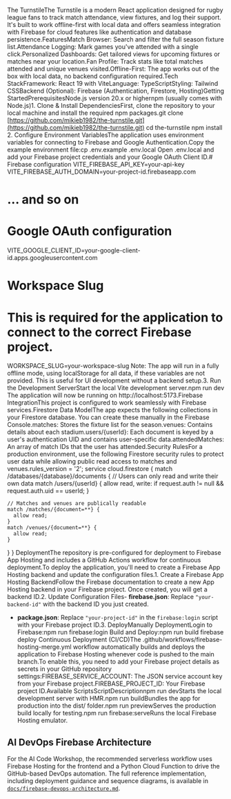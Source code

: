 The TurnstileThe Turnstile is a modern React application designed for rugby league fans to track match attendance, view fixtures, and log their support. It's built to work offline-first with local data and offers seamless integration with Firebase for cloud features like authentication and database persistence.FeaturesMatch Browser: Search and filter the full season fixture list.Attendance Logging: Mark games you've attended with a single click.Personalized Dashboards: Get tailored views for upcoming fixtures or matches near your location.Fan Profile: Track stats like total matches attended and unique venues visited.Offline-First: The app works out of the box with local data, no backend configuration required.Tech StackFramework: React 19 with ViteLanguage: TypeScriptStyling: Tailwind CSSBackend (Optional): Firebase (Authentication, Firestore, Hosting)Getting StartedPrerequisitesNode.js version 20.x or highernpm (usually comes with Node.js)1. Clone & Install DependenciesFirst, clone the repository to your local machine and install the required npm packages.git clone [https://github.com/mikieb1982/the-turnstile.git](https://github.com/mikieb1982/the-turnstile.git)
cd the-turnstile
npm install
2. Configure Environment VariablesThe application uses environment variables for connecting to Firebase and Google Authentication.Copy the example environment file:cp .env.example .env.local
Open .env.local and add your Firebase project credentials and your Google OAuth Client ID.# Firebase configuration
VITE_FIREBASE_API_KEY=your-api-key
VITE_FIREBASE_AUTH_DOMAIN=your-project-id.firebaseapp.com
# ... and so on

# Google OAuth configuration
VITE_GOOGLE_CLIENT_ID=your-google-client-id.apps.googleusercontent.com

# Workspace Slug
# This is required for the application to connect to the correct Firebase project.
WORKSPACE_SLUG=your-workspace-slug
Note: The app will run in a fully offline mode, using localStorage for all data, if these variables are not provided. This is useful for UI development without a backend setup.3. Run the Development ServerStart the local Vite development server.npm run dev
The application will now be running on http://localhost:5173.Firebase IntegrationThis project is configured to work seamlessly with Firebase services.Firestore Data ModelThe app expects the following collections in your Firestore database. You can create these manually in the Firebase Console.matches: Stores the fixture list for the season.venues: Contains details about each stadium.users/{userId}: Each document is keyed by a user's authentication UID and contains user-specific data.attendedMatches: An array of match IDs that the user has attended.Security RulesFor a production environment, use the following Firestore security rules to protect user data while allowing public read access to matches and venues.rules_version = '2';
service cloud.firestore {
  match /databases/{database}/documents {
    // Users can only read and write their own data
    match /users/{userId} {
      allow read, write: if request.auth != null && request.auth.uid == userId;
    }

    // Matches and venues are publically readable
    match /matches/{document=**} {
      allow read;
    }
    match /venues/{document=**} {
      allow read;
    }
  }
}
DeploymentThe repository is pre-configured for deployment to Firebase App Hosting and includes a GitHub Actions workflow for continuous deployment.To deploy the application, you'll need to create a Firebase App Hosting backend and update the configuration files.1. Create a Firebase App Hosting BackendFollow the Firebase documentation to create a new App Hosting backend in your Firebase project. Once created, you will get a backend ID.2. Update Configuration Files- **firebase.json**: Replace `"your-backend-id"` with the backend ID you just created.
- **package.json**: Replace `"your-project-id"` in the `firebase:login` script with your Firebase project ID.3. DeployManually DeploymentLogin to Firebase:npm run firebase:login
Build and Deploy:npm run build
firebase deploy
Continuous Deployment (CI/CD)The .github/workflows/firebase-hosting-merge.yml workflow automatically builds and deploys the application to Firebase Hosting whenever code is pushed to the main branch.To enable this, you need to add your Firebase project details as secrets in your GitHub repository settings:FIREBASE_SERVICE_ACCOUNT: The JSON service account key from your Firebase project.FIREBASE_PROJECT_ID: Your Firebase project ID.Available ScriptsScriptDescriptionnpm run devStarts the local development server with HMR.npm run buildBundles the app for production into the dist/ folder.npm run previewServes the production build locally for testing.npm run firebase:serveRuns the local Firebase Hosting emulator.

## AI DevOps Firebase Architecture

For the AI Code Workshop, the recommended serverless workflow uses Firebase Hosting for the frontend and a Python Cloud Function to drive the GitHub-based DevOps automation. The full reference implementation, including deployment guidance and sequence diagrams, is available in [`docs/firebase-devops-architecture.md`](docs/firebase-devops-architecture.md).
